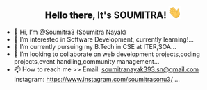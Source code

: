 <div align="center">
<h2> 𝐇𝐞𝐥𝐥𝐨 𝐭𝐡𝐞𝐫𝐞, It's SOUMITRA! <img src="https://github.com/ABSphreak/ABSphreak/blob/master/gifs/Hi.gif" width="30px"></h2>
</div>




- 👋 Hi, I’m @Soumitra3 (Soumitra Nayak)
- 👀 I’m interested in Software Development, currently learning!...
- 🌱 I’m currently pursuing my B.Tech in CSE at ITER,SOA...
- 💞️ I’m looking to collaborate on web development projects,coding projects,event handling,community management...
- 📫 How to reach me >> Email: soumitranayak393.sn@gmail.com
                        Instagram: https://www.instagram.com/soumitrasonu3/ ...

<!---
Soumitra3/Soumitra3 is a ✨ special ✨ repository because its `README.md` (this file) appears on your GitHub profile.
You can click the Preview link to take a look at your changes.
--->
